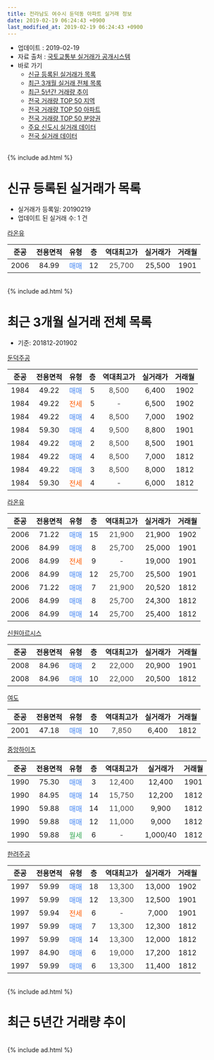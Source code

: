 ```yaml
---
title: 전라남도 여수시 둔덕동 아파트 실거래 정보
date: 2019-02-19 06:24:43 +0900
last_modified_at: 2019-02-19 06:24:43 +0900
---
```


* 업데이트 : 2019-02-19
* 자료 출처 : [국토교통부 실거래가 공개시스템](http://rt.molit.go.kr)
* 바로 가기
    * [신규 등록된 실거래가 목록](#신규-등록된-실거래가-목록)
    * [최근 3개월 실거래 전체 목록](#최근-3개월-실거래-전체-목록)
    * [최근 5년간 거래량 추이](#최근-5년간-거래량-추이)
    * [전국 거래량 TOP 50 지역](https://inasie.github.io/apt-trade-info/최근-3개월-전국에서-가장-거래가-많이-발생한-지역)
    * [전국 거래량 TOP 50 아파트](https://inasie.github.io/apt-trade-info/최근-3개월-전국에서-가장-거래가-많이-발생한-아파트)
    * [전국 거래량 TOP 50 분양권](https://inasie.github.io/apt-trade-info/최근-3개월-전국에서-가장-거래가-많이-발생한-분양권)
    * [주요 신도시 실거래 데이터](https://inasie.github.io/apt-trade-info/주요-신도시)
    * [전국 실거래 데이터](https://inasie.github.io/apt-trade-info/전국)
<br>
{% include ad.html %}
<br>

# 신규 등록된 실거래가 목록
* 실거래가 등록일: 20190219
* 업데이트 된 실거래 수: 1 건


[라온유](https://search.naver.com/search.naver?query=%EC%A0%84%EB%9D%BC%EB%82%A8%EB%8F%84+%EC%97%AC%EC%88%98%EC%8B%9C+%EB%91%94%EB%8D%95%EB%8F%99+%EB%9D%BC%EC%98%A8%EC%9C%A0)

|준공|전용면적|유형|층|역대최고가|실거래가|거래월|
|:---:|:---:|:---:|:---:|:---:|:---:|:---:|
|2006|84.99|<span style="color:#4285f3">매매</span>|12|<span style="color:#444444">25,700</span>|25,500|1901|


<br>
{% include ad.html %}
<br>

# 최근 3개월 실거래 전체 목록
* 기준: 201812-201902


[둔덕주공](https://search.naver.com/search.naver?query=%EC%A0%84%EB%9D%BC%EB%82%A8%EB%8F%84+%EC%97%AC%EC%88%98%EC%8B%9C+%EB%91%94%EB%8D%95%EB%8F%99+%EB%91%94%EB%8D%95%EC%A3%BC%EA%B3%B5)

|준공|전용면적|유형|층|역대최고가|실거래가|거래월|
|:---:|:---:|:---:|:---:|:---:|:---:|:---:|
|1984|49.22|<span style="color:#4285f3">매매</span>|5|<span style="color:#444444">8,500</span>|6,400|1902|
|1984|49.22|<span style="color:#ff5a00">전세</span>|5|<span style="color:#444444">-</span>|6,500|1902|
|1984|49.22|<span style="color:#4285f3">매매</span>|4|<span style="color:#444444">8,500</span>|7,000|1902|
|1984|59.30|<span style="color:#4285f3">매매</span>|4|<span style="color:#444444">9,500</span>|8,800|1901|
|1984|49.22|<span style="color:#4285f3">매매</span>|2|<span style="color:#444444">8,500</span>|8,500|1901|
|1984|49.22|<span style="color:#4285f3">매매</span>|4|<span style="color:#444444">8,500</span>|7,000|1812|
|1984|49.22|<span style="color:#4285f3">매매</span>|3|<span style="color:#444444">8,500</span>|8,000|1812|
|1984|59.30|<span style="color:#ff5a00">전세</span>|4|<span style="color:#444444">-</span>|6,000|1812|

[라온유](https://search.naver.com/search.naver?query=%EC%A0%84%EB%9D%BC%EB%82%A8%EB%8F%84+%EC%97%AC%EC%88%98%EC%8B%9C+%EB%91%94%EB%8D%95%EB%8F%99+%EB%9D%BC%EC%98%A8%EC%9C%A0)

|준공|전용면적|유형|층|역대최고가|실거래가|거래월|
|:---:|:---:|:---:|:---:|:---:|:---:|:---:|
|2006|71.22|<span style="color:#4285f3">매매</span>|15|<span style="color:#444444">21,900</span>|21,900|1902|
|2006|84.99|<span style="color:#4285f3">매매</span>|8|<span style="color:#444444">25,700</span>|25,000|1901|
|2006|84.99|<span style="color:#ff5a00">전세</span>|9|<span style="color:#444444">-</span>|19,000|1901|
|2006|84.99|<span style="color:#4285f3">매매</span>|12|<span style="color:#444444">25,700</span>|25,500|1901|
|2006|71.22|<span style="color:#4285f3">매매</span>|7|<span style="color:#444444">21,900</span>|20,520|1812|
|2006|84.99|<span style="color:#4285f3">매매</span>|8|<span style="color:#444444">25,700</span>|24,300|1812|
|2006|84.99|<span style="color:#4285f3">매매</span>|14|<span style="color:#444444">25,700</span>|25,400|1812|

[신원아르시스](https://search.naver.com/search.naver?query=%EC%A0%84%EB%9D%BC%EB%82%A8%EB%8F%84+%EC%97%AC%EC%88%98%EC%8B%9C+%EB%91%94%EB%8D%95%EB%8F%99+%EC%8B%A0%EC%9B%90%EC%95%84%EB%A5%B4%EC%8B%9C%EC%8A%A4)

|준공|전용면적|유형|층|역대최고가|실거래가|거래월|
|:---:|:---:|:---:|:---:|:---:|:---:|:---:|
|2008|84.96|<span style="color:#4285f3">매매</span>|2|<span style="color:#444444">22,000</span>|20,900|1901|
|2008|84.96|<span style="color:#4285f3">매매</span>|10|<span style="color:#444444">22,000</span>|20,500|1812|

[여도](https://search.naver.com/search.naver?query=%EC%A0%84%EB%9D%BC%EB%82%A8%EB%8F%84+%EC%97%AC%EC%88%98%EC%8B%9C+%EB%91%94%EB%8D%95%EB%8F%99+%EC%97%AC%EB%8F%84)

|준공|전용면적|유형|층|역대최고가|실거래가|거래월|
|:---:|:---:|:---:|:---:|:---:|:---:|:---:|
|2001|47.18|<span style="color:#4285f3">매매</span>|10|<span style="color:#444444">7,850</span>|6,400|1812|

[중앙하이츠](https://search.naver.com/search.naver?query=%EC%A0%84%EB%9D%BC%EB%82%A8%EB%8F%84+%EC%97%AC%EC%88%98%EC%8B%9C+%EB%91%94%EB%8D%95%EB%8F%99+%EC%A4%91%EC%95%99%ED%95%98%EC%9D%B4%EC%B8%A0)

|준공|전용면적|유형|층|역대최고가|실거래가|거래월|
|:---:|:---:|:---:|:---:|:---:|:---:|:---:|
|1990|75.30|<span style="color:#4285f3">매매</span>|3|<span style="color:#444444">12,400</span>|12,400|1901|
|1990|84.95|<span style="color:#4285f3">매매</span>|14|<span style="color:#444444">15,750</span>|12,200|1812|
|1990|59.88|<span style="color:#4285f3">매매</span>|14|<span style="color:#444444">11,000</span>|9,900|1812|
|1990|59.88|<span style="color:#4285f3">매매</span>|12|<span style="color:#444444">11,000</span>|9,000|1812|
|1990|59.88|<span style="color:#34a853">월세</span>|6|<span style="color:#444444">-</span>|1,000/40|1812|

[한려주공](https://search.naver.com/search.naver?query=%EC%A0%84%EB%9D%BC%EB%82%A8%EB%8F%84+%EC%97%AC%EC%88%98%EC%8B%9C+%EB%91%94%EB%8D%95%EB%8F%99+%ED%95%9C%EB%A0%A4%EC%A3%BC%EA%B3%B5)

|준공|전용면적|유형|층|역대최고가|실거래가|거래월|
|:---:|:---:|:---:|:---:|:---:|:---:|:---:|
|1997|59.99|<span style="color:#4285f3">매매</span>|18|<span style="color:#444444">13,300</span>|13,000|1902|
|1997|59.99|<span style="color:#4285f3">매매</span>|12|<span style="color:#444444">13,300</span>|12,500|1901|
|1997|59.94|<span style="color:#ff5a00">전세</span>|6|<span style="color:#444444">-</span>|7,000|1901|
|1997|59.99|<span style="color:#4285f3">매매</span>|7|<span style="color:#444444">13,300</span>|12,300|1812|
|1997|59.99|<span style="color:#4285f3">매매</span>|14|<span style="color:#444444">13,300</span>|12,000|1812|
|1997|84.90|<span style="color:#4285f3">매매</span>|6|<span style="color:#444444">19,000</span>|17,200|1812|
|1997|59.99|<span style="color:#4285f3">매매</span>|6|<span style="color:#444444">13,300</span>|11,400|1812|


<br>
{% include ad.html %}
<br>

# 최근 5년간 거래량 추이


<div style="width:100%;">
    <canvas id="deal_progress" height="200"></canvas>
</div>

<script>
new Chart(document.getElementById("deal_progress"), {
    type: 'line',
    data: {
        labels: ['201402','201403','201404','201405','201406','201407','201408','201409','201410','201411','201412','201501','201502','201503','201504','201505','201506','201507','201508','201509','201510','201511','201512','201601','201602','201603','201604','201605','201606','201607','201608','201609','201610','201611','201612','201701','201702','201703','201704','201705','201706','201707','201708','201709','201710','201711','201712','201801','201802','201803','201804','201805','201806','201807','201808','201809','201810','201811','201812','201901','201902'],
        datasets: [{
            label: '매매',
            pointRadius: 1,
            data: [15, 24, 22, 14, 18, 14, 12, 14, 25, 18, 19, 18, 19, 25, 25, 21, 21, 17, 12, 11, 14, 6, 17, 8, 26, 23, 12, 18, 16, 29, 16, 21, 26, 19, 16, 20, 22, 24, 21, 25, 33, 17, 29, 40, 22, 22, 22, 23, 27, 25, 18, 20, 18, 11, 16, 14, 11, 21, 14, 7, 4],
            borderColor: "rgba(255, 201, 14, 1)",
            backgroundColor: "rgba(255, 201, 14, 0.5)",
            fill: false,
            lineTension: 0
        },{
            label: '전월세',
            pointRadius: 1,
            data: [7, 6, 10, 7, 4, 6, 6, 4, 6, 11, 3, 2, 4, 6, 6, 4, 1, 4, 6, 2, 2, 5, 4, 7, 0, 7, 2, 8, 3, 5, 2, 2, 2, 1, 6, 4, 4, 7, 4, 4, 6, 7, 8, 5, 4, 4, 6, 4, 4, 8, 4, 5, 3, 1, 3, 0, 4, 2, 2, 2, 1],
            borderColor: "rgba(0, 141, 185, 1)",
            backgroundColor: "rgba(0, 141, 185, 0.5)",
            fill: false,
            lineTension: 0
        }
        ]
    },
    options: {
        responsive: true,
        title: {
            display: false
        },
        tooltips: {
            mode: 'index',
            intersect: false
        },
        hover: {
            mode: 'nearest',
            intersect: true
        },
        scales: {
            xAxes: [{
                display: true,
                scaleLabel: {
                    display: true,
                    labelString: '년/월'
                }
            }],
            yAxes: [{
                display: true,
                ticks: {
                    suggestedMin: 0,
                },
                scaleLabel: {
                    display: true,
                    labelString: '실거래 수'
                }
            }]
        }
    }
});

</script>


<br>
{% include ad.html %}
<br>

